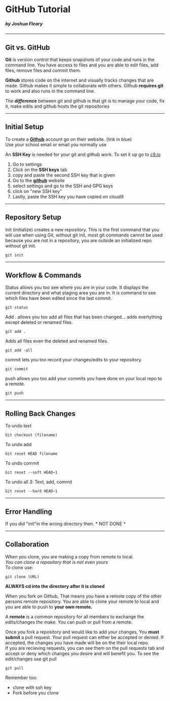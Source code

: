 # GitHub Tutorial

##### _by Joshua Fleary_

---
## Git vs. GitHub

**Git** is version control that keeps snapshots of your code and runs in the command line. You have access to files and you are able to edit files, add files, remove files and commit them. 


**Github** stores code on the internet and visually tracks changes that are made. Github makes it simple to collaborate with others. Github **requires git** to work and also runs in the command line.


The **_difference_** between git and github is that git is to manage your code, fix it, make edits and github hosts the git repositories 

---
## Initial Setup
To create a **[Github]( https://github.com/join?source=header-home)** account go on their website. (link in blue)  
Use your school email or email you normally use

An **SSH Key** is needed for your git and github work. To set it up go to [c9.io](https://c9.io/joshuaf4837)
1. Go to settings
2. Click on the **SSH keys** tab
3. copy and paste the second SSH key that is given
4. Go to the **[github](github.com)** website 
5. select settings and go to the SSH and GPG keys 
6. click on "new SSH key"
7. Lastly, paste the SSH key you have copied on cloud9
---
## Repository Setup
Init (initialize) creates a new repository. This is the first command that you will use when using Git, without git init, most git commands cannot be used because you are not in a repository, you are outside an initialized repo without git init.
```
git init 
```

---
## Workflow & Commands
Status allows you too see where you are in your code. It displays the current directory and what staging area you are in. It is command to see which files have been edited since the last commit.
```
git status 
```
Add . allows you too add all files that has been changed... adds evertything except deleted or renamed files.
```
git add . 
```
Adds all files even the deleted and renamed files.
```
git add -all
```
commit lets you too record your changes/edits to your repository.  
```
git commit
```

push allows you too add your commits you have done on your local repo to a remote.
```
git push
```

---
## Rolling Back Changes
 To undo text
 ```
 Git checkout (filename)
```
To undo add
```
Git reset HEAD filename
```
To undo commit
```
Git reset --soft HEAD~1
```
To undo all 3: Text, add, commit
```
Git reset --hard HEAD~1
```

---
## Error Handling
If you did "init"in the wrong directory then. * NOT DONE *

---
## Collaboration
When you clone, you are making a copy from remote to local.  
*You can clone a repository that is not even yours*  
To clone use:
```
git clone (URL)
```
**ALWAYS cd into the directory after it is cloned**


When you fork on Github, That means you have a remote copy of the other persons remote repository. You are able to clone your remote to local and you are able to push to **your own remote.** 

A **remote** is a common repository for all members to exchange the edits/changes the make. You can push or pull from a remote.

Once you fork a repository and would like to add your changes, You **must submit** a pull request. Your pull request can either be accepted or denied. If accepted, the changes you have made will be on the their local repo.  
If you are recieving requests, you can see them on the pull requests tab and accept or deny which changes you desire and will benefit you. To see the edit/changes use git pull
```
git pull
```

Remember too:  
* clone with ssh key  
* Fork before you clone
